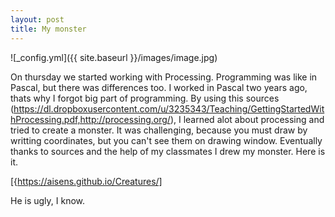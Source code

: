 ```yaml
---
layout: post
title: My monster
---
```

![_config.yml]({{ site.baseurl }}/images/image.jpg)

On thursday we started working with Processing. Programming was like in Pascal, but there was differences too. I worked in Pascal two years ago, thats why I forgot big part of programming.
By using this sources (https://dl.dropboxusercontent.com/u/3235343/Teaching/GettingStartedWithProcessing.pdf,http://processing.org/), I learned alot about processing and tried to create a monster.
It was challenging, because you must draw by writting coordinates, but you can't see them on drawing window. Eventually thanks to sources and the help of my classmates I drew my monster.
Here is it. 

[{https://aisens.github.io/Creatures/]

He is ugly, I know.

